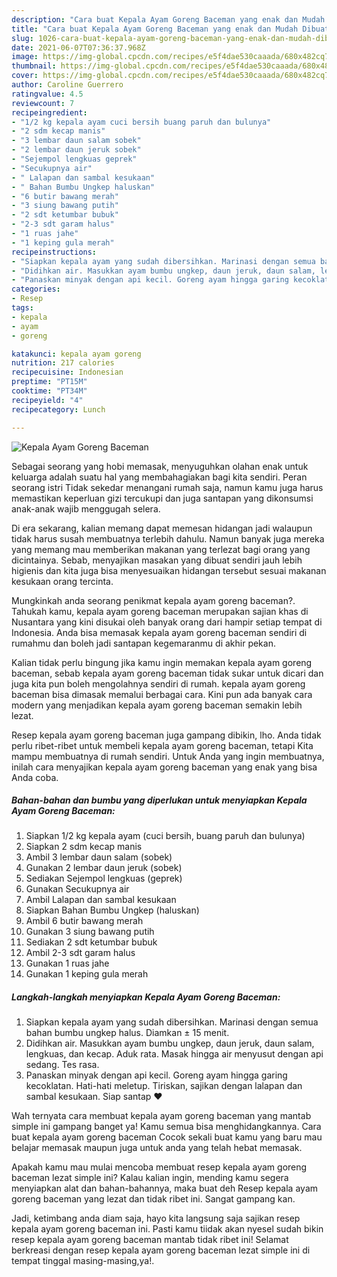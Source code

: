 ```yaml
---
description: "Cara buat Kepala Ayam Goreng Baceman yang enak dan Mudah Dibuat"
title: "Cara buat Kepala Ayam Goreng Baceman yang enak dan Mudah Dibuat"
slug: 1026-cara-buat-kepala-ayam-goreng-baceman-yang-enak-dan-mudah-dibuat
date: 2021-06-07T07:36:37.968Z
image: https://img-global.cpcdn.com/recipes/e5f4dae530caaada/680x482cq70/kepala-ayam-goreng-baceman-foto-resep-utama.jpg
thumbnail: https://img-global.cpcdn.com/recipes/e5f4dae530caaada/680x482cq70/kepala-ayam-goreng-baceman-foto-resep-utama.jpg
cover: https://img-global.cpcdn.com/recipes/e5f4dae530caaada/680x482cq70/kepala-ayam-goreng-baceman-foto-resep-utama.jpg
author: Caroline Guerrero
ratingvalue: 4.5
reviewcount: 7
recipeingredient:
- "1/2 kg kepala ayam cuci bersih buang paruh dan bulunya"
- "2 sdm kecap manis"
- "3 lembar daun salam sobek"
- "2 lembar daun jeruk sobek"
- "Sejempol lengkuas geprek"
- "Secukupnya air"
- " Lalapan dan sambal kesukaan"
- " Bahan Bumbu Ungkep haluskan"
- "6 butir bawang merah"
- "3 siung bawang putih"
- "2 sdt ketumbar bubuk"
- "2-3 sdt garam halus"
- "1 ruas jahe"
- "1 keping gula merah"
recipeinstructions:
- "Siapkan kepala ayam yang sudah dibersihkan. Marinasi dengan semua bahan bumbu ungkep halus. Diamkan ± 15 menit."
- "Didihkan air. Masukkan ayam bumbu ungkep, daun jeruk, daun salam, lengkuas, dan kecap. Aduk rata. Masak hingga air menyusut dengan api sedang. Tes rasa."
- "Panaskan minyak dengan api kecil. Goreng ayam hingga garing kecoklatan. Hati-hati meletup. Tiriskan, sajikan dengan lalapan dan sambal kesukaan. Siap santap ❤"
categories:
- Resep
tags:
- kepala
- ayam
- goreng

katakunci: kepala ayam goreng 
nutrition: 217 calories
recipecuisine: Indonesian
preptime: "PT15M"
cooktime: "PT34M"
recipeyield: "4"
recipecategory: Lunch

---
```



![Kepala Ayam Goreng Baceman](https://img-global.cpcdn.com/recipes/e5f4dae530caaada/680x482cq70/kepala-ayam-goreng-baceman-foto-resep-utama.jpg)

Sebagai seorang yang hobi memasak, menyuguhkan olahan enak untuk keluarga adalah suatu hal yang membahagiakan bagi kita sendiri. Peran seorang istri Tidak sekedar menangani rumah saja, namun kamu juga harus memastikan keperluan gizi tercukupi dan juga santapan yang dikonsumsi anak-anak wajib menggugah selera.

Di era  sekarang, kalian memang dapat memesan hidangan jadi walaupun tidak harus susah membuatnya terlebih dahulu. Namun banyak juga mereka yang memang mau memberikan makanan yang terlezat bagi orang yang dicintainya. Sebab, menyajikan masakan yang dibuat sendiri jauh lebih higienis dan kita juga bisa menyesuaikan hidangan tersebut sesuai makanan kesukaan orang tercinta. 



Mungkinkah anda seorang penikmat kepala ayam goreng baceman?. Tahukah kamu, kepala ayam goreng baceman merupakan sajian khas di Nusantara yang kini disukai oleh banyak orang dari hampir setiap tempat di Indonesia. Anda bisa memasak kepala ayam goreng baceman sendiri di rumahmu dan boleh jadi santapan kegemaranmu di akhir pekan.

Kalian tidak perlu bingung jika kamu ingin memakan kepala ayam goreng baceman, sebab kepala ayam goreng baceman tidak sukar untuk dicari dan juga kita pun boleh mengolahnya sendiri di rumah. kepala ayam goreng baceman bisa dimasak memalui berbagai cara. Kini pun ada banyak cara modern yang menjadikan kepala ayam goreng baceman semakin lebih lezat.

Resep kepala ayam goreng baceman juga gampang dibikin, lho. Anda tidak perlu ribet-ribet untuk membeli kepala ayam goreng baceman, tetapi Kita mampu membuatnya di rumah sendiri. Untuk Anda yang ingin membuatnya, inilah cara menyajikan kepala ayam goreng baceman yang enak yang bisa Anda coba.

<!--inarticleads1-->

##### Bahan-bahan dan bumbu yang diperlukan untuk menyiapkan Kepala Ayam Goreng Baceman:

1. Siapkan 1/2 kg kepala ayam (cuci bersih, buang paruh dan bulunya)
1. Siapkan 2 sdm kecap manis
1. Ambil 3 lembar daun salam (sobek)
1. Gunakan 2 lembar daun jeruk (sobek)
1. Sediakan Sejempol lengkuas (geprek)
1. Gunakan Secukupnya air
1. Ambil  Lalapan dan sambal kesukaan
1. Siapkan  Bahan Bumbu Ungkep (haluskan)
1. Ambil 6 butir bawang merah
1. Gunakan 3 siung bawang putih
1. Sediakan 2 sdt ketumbar bubuk
1. Ambil 2-3 sdt garam halus
1. Gunakan 1 ruas jahe
1. Gunakan 1 keping gula merah




<!--inarticleads2-->

##### Langkah-langkah menyiapkan Kepala Ayam Goreng Baceman:

1. Siapkan kepala ayam yang sudah dibersihkan. Marinasi dengan semua bahan bumbu ungkep halus. Diamkan ± 15 menit.
1. Didihkan air. Masukkan ayam bumbu ungkep, daun jeruk, daun salam, lengkuas, dan kecap. Aduk rata. Masak hingga air menyusut dengan api sedang. Tes rasa.
1. Panaskan minyak dengan api kecil. Goreng ayam hingga garing kecoklatan. Hati-hati meletup. Tiriskan, sajikan dengan lalapan dan sambal kesukaan. Siap santap ❤




Wah ternyata cara membuat kepala ayam goreng baceman yang mantab simple ini gampang banget ya! Kamu semua bisa menghidangkannya. Cara buat kepala ayam goreng baceman Cocok sekali buat kamu yang baru mau belajar memasak maupun juga untuk anda yang telah hebat memasak.

Apakah kamu mau mulai mencoba membuat resep kepala ayam goreng baceman lezat simple ini? Kalau kalian ingin, mending kamu segera menyiapkan alat dan bahan-bahannya, maka buat deh Resep kepala ayam goreng baceman yang lezat dan tidak ribet ini. Sangat gampang kan. 

Jadi, ketimbang anda diam saja, hayo kita langsung saja sajikan resep kepala ayam goreng baceman ini. Pasti kamu tiidak akan nyesel sudah bikin resep kepala ayam goreng baceman mantab tidak ribet ini! Selamat berkreasi dengan resep kepala ayam goreng baceman lezat simple ini di tempat tinggal masing-masing,ya!.

